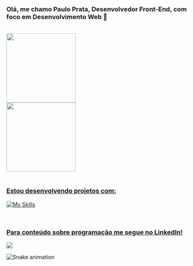 ### Olá, me chamo Paulo Prata, Desenvolvedor Front-End, com foco em Desenvolvimento Web 👋
 <br>
<div>
  <a href="https://github.com/pauloprata10">
  <img height="180em" src="[![Anurag's GitHub stats](https://github-readme-stats.vercel.app/api?username=pauloprata10)](https://github.com/anuraghazra/github-readme-stats)"/>
  <br>
  <img height="180em" src="[![Top Langs](https://github-readme-stats.vercel.app/api/top-langs/?username=pauloprata10)](https://github.com/anuraghazra/github-readme-stats)"/>
</div>
  
  <br>
  
  ### Estou desenvolvendo projetos com:
  ![My Skills](https://skillicons.dev/icons?i=js,html,css,react,redux,vscode,git,figma)
 
  <br>
 
  ### Para conteúdo sobre programação me segue no LinkedIn!
 
<div> 
  <a href="https://www.linkedin.com/in/paulo-prata-00270a238/" target="_blank"><img src="https://img.shields.io/badge/-LinkedIn-%230077B5?style=for-the-badge&logo=linkedin&logoColor=white" target="_blank"></a> 
 
  ![Snake animation](https://github.com/pauloprata10/pauloprata10/blob/output/github-contribution-grid-snake.svg)

</div>
